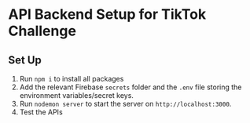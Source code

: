 # API Backend Setup for TikTok Challenge

## Set Up
1. Run `npm i` to install all packages
2. Add the relevant Firebase `secrets` folder and the `.env` file storing the environment variables/secret keys.
3. Run `nodemon server` to start the server on `http://localhost:3000`.
4. Test the APIs



